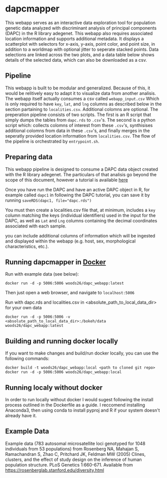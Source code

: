 dapcmapper
===========
This webapp serves as an interactive data exploration tool for population genetic data analyzed with discriminant analysis of principal components (DAPC) in the R library adegenet. This webapp also requires associated location information and supports additional metadata. It displays a scatterplot with selectors for x-axis, y-axis, point color, and point size, in addition to a worldmap with optional jitter to seperate stacked points. Data selections are linked across the two plots, and a data table below shows details of the selected data, which can also be downloaded as a csv.

Pipeline
--------
This webapp is built to be modular and generalized. Because of this, it would be relitively easy to adapt it to visualize data from another analisis. The webapp itself actually consumes a csv called `webapp_input.csv` Which is only required to have `key`, `lat`, and `lng` columns as described below in the section partaining to `localities.csv`. Additional colomns are optional. The preperation pipeline consists of two scripts. The first is an R script that simply dumps the tables from `dapc.rds` to `.csv`'s. The second is a python script which: collects colomns of interest from these `.csv`'s, synthisises additional colomns from data in these `.csv`'s, and finally merges in the seperatly provided location information from `localities.csv`. The flow of the pipeline is orchestrated by `entrypoint.sh`.

Preparing data
---------------
This webapp pipeline is designed to consume a DAPC data object created with the R library adegenet. The particulars of that analisis go beyond the scope of this document, however a tutorial is available [here](adegenet.r-forge.r-project.org/files/tutorial-dapc.pdf)

Once you have run the DAPC and have an active DAPC object in R, for example called `dapc1` in following the DAPC tutorial, you can save it by running `saveRDS(dapc1, file="dapc.rds")`

You must then create a localities.csv file that, at minimum, includes a `key` column matching the keys (individual identifiers) used in the input for the DAPC, as well as `Lat` and `Lng` columns containing the decimal coordinates associated with each sample.

you can include additional columns of information which will be ingested and displayed within the webapp (e.g. host, sex, morphological characteristics, etc.).

Running dapcmapper in [Docker](https://www.docker.com/)
----------------
Run with example data (see below):
```
docker run -d -p 5006:5006 woods26/dapc_webapp:latest
```
Then just open a web browser, and navigate to `localhost:5006`



Run with dapc.rds and localities.csv in <absolute_path_to_local_data_dir> for your own data
```
docker run -d -p 5006:5006 -v <absolute_path_to_local_data_dir>:/bokeh/data woods26/dapc_webapp:latest
```

Building and running docker locally
-----------------------------------
If you want to make changes and build/run docker locally, you can use the following commands:
```
docker build -t woods26/dapc_webapp:local <path to cloned git repo>
docker run -d -p 5006:5006 woods26/dapc_webapp:local
```


Running localy without docker
-----------------------------
In order to run locally without docker I would sugest following the install process outlined in the Dockerfile as a guide. I reccomend installing Anaconda3, then using conda to install pyproj and R if your system doesn't already have it.


Example Data
------------
Example data (783 autosomal microsatellite loci genotyped for 1048 individuals from 53 populations) from 
Rosenberg NA, Mahajan S, Ramachandran S, Zhao C, Pritchard JK, Feldman MW (2005) Clines, clusters, and the effect of study design on the inference of human population structure. PLoS Genetics 1:660-671.
Available from <https://rosenberglab.stanford.edu/diversity.html>
